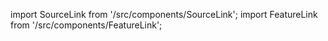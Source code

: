 import SourceLink from '/src/components/SourceLink';
import FeatureLink from '/src/components/FeatureLink';

<SourceLink href="/docs/attendance-management-system/source/class/SystemBook"/>
<FeatureLink href="/docs/attendance-management-system/feature/class/SystemBook"/>